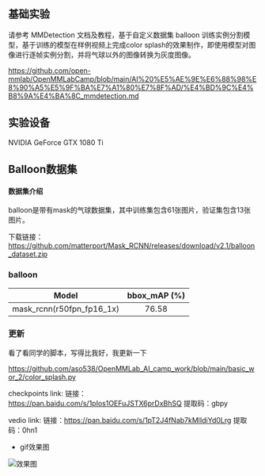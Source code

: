 ## 基础实验
请参考 MMDetection 文档及教程，基于自定义数据集 balloon 训练实例分割模型，基于训练的模型在样例视频上完成color splash的效果制作，即使用模型对图像进行逐帧实例分割，并将气球以外的图像转换为灰度图像。

https://github.com/open-mmlab/OpenMMLabCamp/blob/main/AI%20%E5%AE%9E%E6%88%98%E8%90%A5%E5%9F%BA%E7%A1%80%E7%8F%AD/%E4%BD%9C%E4%B8%9A%E4%BA%8C_mmdetection.md

## 实验设备
NVIDIA GeForce GTX 1080 Ti

##  Balloon数据集

#### 数据集介绍

balloon是带有mask的气球数据集，其中训练集包含61张图片，验证集包含13张图片。

下载链接：https://github.com/matterport/Mask_RCNN/releases/download/v2.1/balloon_dataset.zip



### balloon

|        Model        |  bbox_mAP (%) |
| :-----------------: |  :-------: |
| mask_rcnn(r50fpn_fp16_1x) |   76.58   |
### 更新
看了看同学的脚本，写得比我好，我更新一下

https://github.com/aso538/OpenMMLab_AI_camp_work/blob/main/basic_wor_2/color_splash.py
 
checkpoints link: 链接：https://pan.baidu.com/s/1pIos1OEFuJSTX6prDxBhSQ 提取码：gbpy 

vedio link: 链接：https://pan.baidu.com/s/1pT2J4fNab7kMlIdiYd0Lrg 提取码：0hn1 

- gif效果图

![效果图](https://github.com/JimmyMa99/openMMLabAI--2/blob/e038cbf83c276429480daea3a799ec163b8c87e3/%E5%9F%BA%E7%A1%80%E4%BD%9C%E4%B8%9A/color_splash%2000_00_00-00_00_30.gif)
